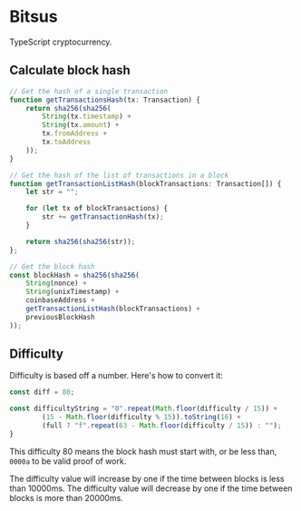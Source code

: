 # Bitsus

TypeScript cryptocurrency.

## Calculate block hash

```js
// Get the hash of a single transaction
function getTransactionsHash(tx: Transaction) {
    return sha256(sha256(
        String(tx.timestamp) +
        String(tx.amount) +
        tx.fromAddress +
        tx.toAddress
    ));
}

// Get the hash of the list of transactions in a block
function getTransactionListHash(blockTransactions: Transaction[]) {
    let str = "";

    for (let tx of blockTransactions) {
        str += getTransactionHash(tx);
    }

    return sha256(sha256(str));
};

// Get the block hash
const blockHash = sha256(sha256(
    String(nonce) +
    String(unixTimestamp) +
    coinbaseAddress +
    getTransactionListHash(blockTransactions) +
    previousBlockHash
));
```

## Difficulty

Difficulty is based off a number. Here's how to convert it:

```js
const diff = 80;

const difficultyString = "0".repeat(Math.floor(difficulty / 15)) +
        (15 - Math.floor(difficulty % 15)).toString(16) +
        (full ? "f".repeat(63 - Math.floor(difficulty / 15)) : "");
}

```

This difficulty 80 means the block hash must start with, or be less than, `0000a` to be valid proof of work.

The difficulty value will increase by one if the time between blocks is less than 10000ms.
The difficulty value will decrease by one if the time between blocks is more than 20000ms.
